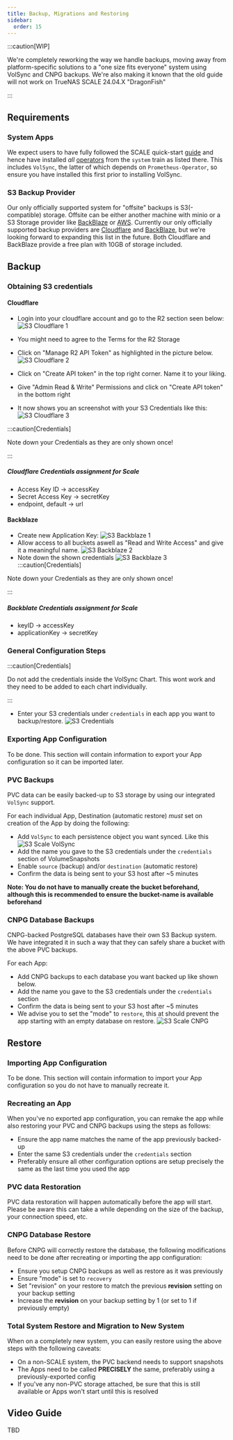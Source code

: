 ```yaml
---
title: Backup, Migrations and Restoring
sidebar:
  order: 15
---
```


:::caution[WIP]

We're completely reworking the way we handle backups, moving away from platform-specific solutions to a "one size fits everyone" system using VolSync and CNPG backups.
We're also making it known that the old guide will not work on TrueNAS SCALE 24.04.X "DragonFish"

:::


## Requirements

### System Apps

We expect users to have fully followed the SCALE quick-start [guide](/scale) and hence have installed *all* [operators](/scale/#minimal-getting-started-setup-with-scale) from the `system` train as listed there. This includes `VolSync`, the latter of which depends on `Prometheus-Operator`, so ensure you have installed this first prior to installing VolSync.


### S3 Backup Provider

Our only officially supported system for "offsite" backups is S3(-compatible) storage. Offsite can be either another machine with minio or a S3 Storage provider like [BackBlaze](https://www.backblaze.com/) or [AWS](https://aws.amazon.com/s3/pricing/). Currently our only officially supported backup providers are [Cloudflare](https://www.cloudflare.com/de-de/developer-platform/r2/) and [BackBlaze](https://www.backblaze.com/), but we're looking forward to expanding this list in the future.
Both Cloudflare and BackBlaze provide a free plan with 10GB of storage included.

## Backup

### Obtaining S3 credentials

#### Cloudflare

- Login into your cloudflare account and go to the R2 section seen below:
  ![S3 Cloudflare 1](./img/s3_cloudflare_1.png)
- You might need to agree to the Terms for the R2 Storage
- Click on "Manage R2 API Token" as highlighted in the picture below.
  ![S3 Cloudflare 2](./img/s3_cloudflare_2.png)

- Click on "Create API token" in the top right corner. Name it to your liking.
- Give "Admin Read & Write" Permissions and click on "Create API token" in the bottom right
- It now shows you an screenshot with your S3 Credentials like this:
![S3 Cloudflare 3](./img/s3_cloudflare_3.png)

:::caution[Credentials]

Note down your Credentials as they are only shown once!

:::

##### Cloudflare Credentials assignment for Scale
- Access Key ID -> accessKey
- Secret Access Key -> secretKey
- endpoint, default -> url

#### Backblaze 
- Create new Application Key:
  ![S3 Backblaze 1](./img/s3_backblaze_1.png)
- Allow access to all buckets aswell as "Read and Write Access" and give it a meaningful name.
![S3 Backblaze 2](./img/s3_backblaze_2.png)
- Note down the shown credentials
  ![S3 Backblaze 3](./img/s3_backblaze_3.png)
:::caution[Credentials]

Note down your Credentials as they are only shown once!

:::

##### Backblate Credentials assignment for Scale
- keyID -> accessKey
- applicationKey -> secretKey 


### General Configuration Steps

:::caution[Credentials]

Do not add the credentials inside the VolSync Chart. This wont work and they need to be added to each chart individually.

:::

- Enter your S3 credentials under `credentials` in each app you want to backup/restore.
  ![S3 Credentials](./img/s3_scale_credentials.png)

### Exporting App Configuration

To be done. This section will contain information to export your App configuration so it can be imported later.

### PVC Backups

PVC data can be easily backed-up to S3 storage by using our integrated `VolSync` support.

For each individual App, Destination (automatic restore) *must* set on creation of the App by doing the following:

- Add `VolSync` to each persistence object you want synced. Like this
  ![S3 Scale VolSync ](./img/s3_scale_pvc_backup.png)
- Add the name you gave to the S3 credentials under the `credentials` section of VolumeSnapshots
- Enable `source` (backup) and/or `destination` (automatic restore)
- Confirm the data is being sent to your S3 host after ~5 minutes

**Note: You do not have to manually create the bucket beforehand, although this is recommended to ensure the bucket-name is available beforehand**

### CNPG Database Backups

CNPG-backed PostgreSQL databases have their own S3 Backup system. We have integrated it in such a way that they can safely share a bucket with the above PVC backups.

For each App:

- Add CNPG backups to each database you want backed up like shown below.
- Add the name you gave to the S3 credentials under the `credentials` section
- Confirm the data is being sent to your S3 host after ~5 minutes
- We advise you to set the "mode" to `restore`, this at should prevent the app starting with an empty database on restore.
  ![S3 Scale CNPG ](./img/s3_scale_cnpg_backup.png)

## Restore

### Importing App Configuration

To be done. This section will contain information to import your App configuration so you do not have to manually recreate it.

### Recreating an App

When you've no exported app configuration, you can remake the app while also restoring your PVC and CNPG backups using the steps as follows:

- Ensure the app name matches the name of the app previously backed-up
- Enter the same S3 credentials under the `credentials` section
- Preferably ensure all other configuration options are setup precisely the same as the last time you used the app

### PVC data Restoration

PVC data restoration will happen automatically before the app will start. Please be aware this can take a while depending on the size of the backup, your connection speed, etc.

### CNPG Database Restore

Before CNPG will correctly restore the database, the following modifications need to be done after recreating or importing the app configuration:

- Ensure you setup CNPG backups as well as restore as it was previously
- Ensure "mode" is set to `recovery`
- Set "revision" on your restore to match the previous **revision** setting on your backup setting
- Increase the **revision** on your backup setting by 1 (or set to 1 if previously empty)

### Total System Restore and Migration to New System

When on a completely new system, you can easily restore using the above steps with the following caveats:

- On a non-SCALE system, the PVC backend needs to support snapshots
- The Apps need to be called **PRECISELY** the same, preferably using a previously-exported config
- If you've any non-PVC storage attached, be sure that this is still available or Apps won't start until this is resolved

## Video Guide

TBD
